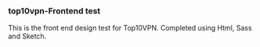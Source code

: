 ### top10vpn-Frontend test

This is the front end design test for Top10VPN.
Completed using Html, Sass and Sketch. 
